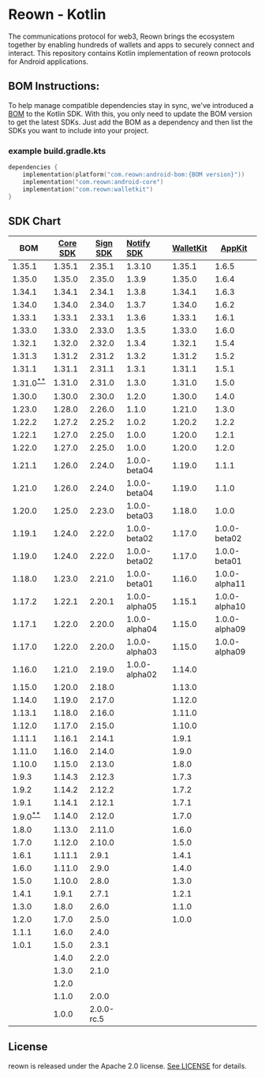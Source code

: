 # **Reown - Kotlin**

The communications protocol for web3, Reown brings the ecosystem together by enabling hundreds of wallets and apps to securely connect and interact. This repository contains Kotlin implementation of
reown protocols for Android applications.

####

## BOM Instructions:

To help manage compatible dependencies stay in sync, we've introduced a [BOM](https://docs.gradle.org/current/userguide/platforms.html#sub:bom_import) to the Kotlin SDK. With this, you only need to
update the BOM version to get the latest SDKs. Just add the BOM as a dependency and then list the SDKs you want to include into your project.

### example build.gradle.kts

```kotlin
dependencies {
    implementation(platform("com.reown:android-bom:{BOM version}"))
    implementation("com.reown:android-core")
    implementation("com.reown:walletkit")
}
```

## SDK Chart

| BOM                                                                                     | [Core SDK](core/android) | [Sign SDK](protocol/sign) | [Notify SDK](protocol/notify) | [WalletKit](product/web3wallet) | [AppKit](product/web3modal) |
|-----------------------------------------------------------------------------------------|--------------------------|---------------------------|:------------------------------|---------------------------------|-----------------------------|
| 1.35.1                                                                                  | 1.35.1                   | 2.35.1                    | 1.3.10                        | 1.35.1                          | 1.6.5                       |
| 1.35.0                                                                                  | 1.35.0                   | 2.35.0                    | 1.3.9                         | 1.35.0                          | 1.6.4                       |
| 1.34.1                                                                                  | 1.34.1                   | 2.34.1                    | 1.3.8                         | 1.34.1                          | 1.6.3                       |
| 1.34.0                                                                                  | 1.34.0                   | 2.34.0                    | 1.3.7                         | 1.34.0                          | 1.6.2                       |
| 1.33.1                                                                                  | 1.33.1                   | 2.33.1                    | 1.3.6                         | 1.33.1                          | 1.6.1                       |
| 1.33.0                                                                                  | 1.33.0                   | 2.33.0                    | 1.3.5                         | 1.33.0                          | 1.6.0                       |
| 1.32.1                                                                                  | 1.32.0                   | 2.32.0                    | 1.3.4                         | 1.32.1                          | 1.5.4                       |
| 1.31.3                                                                                  | 1.31.2                   | 2.31.2                    | 1.3.2                         | 1.31.2                          | 1.5.2                       |
| 1.31.1                                                                                  | 1.31.1                   | 2.31.1                    | 1.3.1                         | 1.31.1                          | 1.5.1                       |
| 1.31.0<sup>[**](https://gist.github.com/TalhaAli00/7b9e1cadf19b9dc5141cd033aa4e6172)    | 1.31.0                   | 2.31.0                    | 1.3.0                         | 1.31.0                          | 1.5.0                       |
| 1.30.0                                                                                  | 1.30.0                   | 2.30.0                    | 1.2.0                         | 1.30.0                          | 1.4.0                       |
| 1.23.0                                                                                  | 1.28.0                   | 2.26.0                    | 1.1.0                         | 1.21.0                          | 1.3.0                       |
| 1.22.2                                                                                  | 1.27.2                   | 2.25.2                    | 1.0.2                         | 1.20.2                          | 1.2.2                       |
| 1.22.1                                                                                  | 1.27.0                   | 2.25.0                    | 1.0.0                         | 1.20.0                          | 1.2.1                       |
| 1.22.0                                                                                  | 1.27.0                   | 2.25.0                    | 1.0.0                         | 1.20.0                          | 1.2.0                       |
| 1.21.1                                                                                  | 1.26.0                   | 2.24.0                    | 1.0.0-beta04                  | 1.19.0                          | 1.1.1                       |
| 1.21.0                                                                                  | 1.26.0                   | 2.24.0                    | 1.0.0-beta04                  | 1.19.0                          | 1.1.0                       |
| 1.20.0                                                                                  | 1.25.0                   | 2.23.0                    | 1.0.0-beta03                  | 1.18.0                          | 1.0.0                       |
| 1.19.1                                                                                  | 1.24.0                   | 2.22.0                    | 1.0.0-beta02                  | 1.17.0                          | 1.0.0-beta02                |
| 1.19.0                                                                                  | 1.24.0                   | 2.22.0                    | 1.0.0-beta02                  | 1.17.0                          | 1.0.0-beta01                |
| 1.18.0                                                                                  | 1.23.0                   | 2.21.0                    | 1.0.0-beta01                  | 1.16.0                          | 1.0.0-alpha11               |
| 1.17.2                                                                                  | 1.22.1                   | 2.20.1                    | 1.0.0-alpha05                 | 1.15.1                          | 1.0.0-alpha10               |
| 1.17.1                                                                                  | 1.22.0                   | 2.20.0                    | 1.0.0-alpha04                 | 1.15.0                          | 1.0.0-alpha09               |
| 1.17.0                                                                                  | 1.22.0                   | 2.20.0                    | 1.0.0-alpha03                 | 1.15.0                          | 1.0.0-alpha09               |
| 1.16.0                                                                                  | 1.21.0                   | 2.19.0                    | 1.0.0-alpha02                 | 1.14.0                          |                             |
| 1.15.0                                                                                  | 1.20.0                   | 2.18.0                    |                               | 1.13.0                          |                             |
| 1.14.0                                                                                  | 1.19.0                   | 2.17.0                    |                               | 1.12.0                          |                             |
| 1.13.1                                                                                  | 1.18.0                   | 2.16.0                    |                               | 1.11.0                          |                             |
| 1.12.0                                                                                  | 1.17.0                   | 2.15.0                    |                               | 1.10.0                          |                             |
| 1.11.1                                                                                  | 1.16.1                   | 2.14.1                    |                               | 1.9.1                           |                             |
| 1.11.0                                                                                  | 1.16.0                   | 2.14.0                    |                               | 1.9.0                           |                             |
| 1.10.0                                                                                  | 1.15.0                   | 2.13.0                    |                               | 1.8.0                           |                             |
| 1.9.3                                                                                   | 1.14.3                   | 2.12.3                    |                               | 1.7.3                           |                             |
| 1.9.2                                                                                   | 1.14.2                   | 2.12.2                    |                               | 1.7.2                           |                             |
| 1.9.1                                                                                   | 1.14.1                   | 2.12.1                    |                               | 1.7.1                           |                             |
| 1.9.0<sup>[**](https://github.com/WalletConnect/WalletConnectKotlinV2/issues/821)</sup> | 1.14.0                   | 2.12.0                    |                               | 1.7.0                           |                             |
| 1.8.0                                                                                   | 1.13.0                   | 2.11.0                    |                               | 1.6.0                           |                             |
| 1.7.0                                                                                   | 1.12.0                   | 2.10.0                    |                               | 1.5.0                           |                             |
| 1.6.1                                                                                   | 1.11.1                   | 2.9.1                     |                               | 1.4.1                           |                             |
| 1.6.0                                                                                   | 1.11.0                   | 2.9.0                     |                               | 1.4.0                           |                             |
| 1.5.0                                                                                   | 1.10.0                   | 2.8.0                     |                               | 1.3.0                           |                             |
| 1.4.1                                                                                   | 1.9.1                    | 2.7.1                     |                               | 1.2.1                           |                             |
| 1.3.0                                                                                   | 1.8.0                    | 2.6.0                     |                               | 1.1.0                           |                             |
| 1.2.0                                                                                   | 1.7.0                    | 2.5.0                     |                               | 1.0.0                           |                             |
| 1.1.1                                                                                   | 1.6.0                    | 2.4.0                     |                               |                                 |                             |
| 1.0.1                                                                                   | 1.5.0                    | 2.3.1                     |                               |                                 |                             |
|                                                                                         | 1.4.0                    | 2.2.0                     |                               |                                 |                             |
|                                                                                         | 1.3.0                    | 2.1.0                     |                               |                                 |                             |
|                                                                                         | 1.2.0                    |                           |                               |                                 |                             |
|                                                                                         | 1.1.0                    | 2.0.0                     |                               |                                 |                             |
|                                                                                         | 1.0.0                    | 2.0.0-rc.5                |                               |                                 |                             |

## License

reown is released under the Apache 2.0 license. [See LICENSE](/LICENSE) for details.

